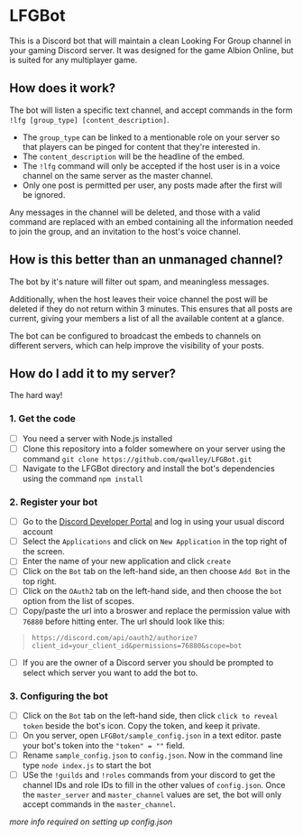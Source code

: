 # LFGBot
This is a Discord bot that will maintain a clean Looking For Group channel in your gaming Discord server. It was designed for the game Albion Online, but is suited for any multiplayer game.

## How does it work?
The bot will listen a specific text channel, and accept commands in the form `!lfg [group_type] [content_description]`. 
  * The `group_type` can be linked to a mentionable role on your server so that players can be pinged for content that they're interested in.
  * The `content_description` will be the headline of the embed.
  * The `!lfg` command will only be accepted if the host user is in a voice channel on the same server as the master channel.
  * Only one post is permitted per user, any posts made after the first will be ignored.
  
Any messages in the channel will be deleted, and those with a valid command are replaced with an embed containing all the information needed to join the group, and an invitation to the host's voice channel.
  
## How is this better than an unmanaged channel?
The bot by it's nature will filter out spam, and meaningless messages. 

Additionally, when the host leaves their voice channel the post will be deleted if they do not return within 3 minutes. This ensures that all posts are current, giving your members a list of all the available content at a glance.

The bot can be configured to broadcast the embeds to channels on different servers, which can help improve the visibility of your posts.

## How do I add it to my server?
The hard way!

### 1. Get the code
  - [ ] You need a server with Node.js installed
  - [ ] Clone this repository into a folder somewhere on your server using the command `git clone https://github.com/qwalley/LFGBot.git`
  - [ ] Navigate to the LFGBot directory and install the bot's dependencies using the command `npm install`
### 2. Register your bot
  - [ ] Go to the [Discord Developer Portal](https://discord.com/login?redirect_to=%2Fdevelopers) and log in using your usual discord account
  - [ ] Select the `Applications` and click on `New Application` in the top right of the screen.
  - [ ] Enter the name of your new application and click `create`
  - [ ] Click on the `Bot` tab on the left-hand side, an then choose `Add Bot` in the top right.
  - [ ] Click on the `OAuth2` tab on the left-hand side, and then choose the `bot` option from the list of scopes.
  - [ ] Copy/paste the url into a broswer and replace the permission value with `76880` before hitting enter. The url should look like this:           
  > `https://discord.com/api/oauth2/authorize?client_id=your_client_id&permissions=76880&scope=bot`
  - [ ] If you are the owner of a Discord server you should be prompted to select which server you want to add the bot to.
### 3. Configuring the bot
  - [ ] Click on the `Bot` tab on the left-hand side, then click `click to reveal token` beside the bot's icon. Copy the token, and keep it private.
  - [ ] On you server, open `LFGBot/sample_config.json` in a text editor. paste your bot's token into the `"token" = ""` field.
  - [ ] Rename `sample_config.json` to `config.json`. Now in the command line type `node index.js` to start the bot
  - [ ] USe the `!guilds` and `!roles` commands from your discord to get the channel IDs and role IDs to fill in the other values of `config.json`. Once the `master_server` and `master_channel` values are set, the bot will only accept commands in the `master_channel`.
  
  *more info required on setting up config.json*
